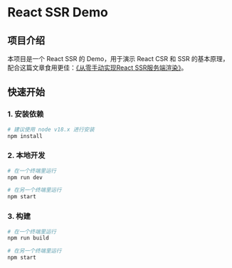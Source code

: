 # React SSR Demo

## 项目介绍

本项目是一个 React SSR 的 Demo，用于演示 React CSR 和 SSR 的基本原理，配合这篇文章食用更佳：[《从零手动实现React SSR服务端渲染》](https://juejin.cn/post/7316097536548552743)。

## 快速开始

### 1. 安装依赖

```bash
# 建议使用 node v18.x 进行安装
npm install
```

### 2. 本地开发

```bash
# 在一个终端里运行
npm run dev

# 在另一个终端里运行
npm start
```

### 3. 构建

```bash
# 在一个终端里运行
npm run build

# 在另一个终端里运行
npm start
```

